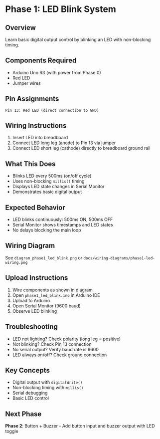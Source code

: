 # Phase 1: LED Blink System

## Overview
Learn basic digital output control by blinking an LED with non-blocking timing.

## Components Required
- Arduino Uno R3 (with power from Phase 0)
- Red LED
- Jumper wires

## Pin Assignments
```
Pin 13: Red LED (direct connection to GND)
```

## Wiring Instructions
1. Insert LED into breadboard
2. Connect LED long leg (anode) to Pin 13 via jumper
3. Connect LED short leg (cathode) directly to breadboard ground rail

## What This Does
- Blinks LED every 500ms (on/off cycle)
- Uses non-blocking `millis()` timing
- Displays LED state changes in Serial Monitor
- Demonstrates basic digital output

## Expected Behavior
- LED blinks continuously: 500ms ON, 500ms OFF
- Serial Monitor shows timestamps and LED states
- No delays blocking the main loop

## Wiring Diagram
See `diagram_phase1_led_blink.png` or `docs/wiring-diagrams/phase1-led-wiring.png`

## Upload Instructions
1. Wire components as shown in diagram
2. Open `phase1_led_blink.ino` in Arduino IDE
3. Upload to Arduino
4. Open Serial Monitor (9600 baud)
5. Observe LED blinking

## Troubleshooting
- LED not lighting? Check polarity (long leg = positive)
- Not blinking? Check Pin 13 connection
- No serial output? Verify baud rate is 9600
- LED always on/off? Check ground connection

## Key Concepts
- Digital output with `digitalWrite()`
- Non-blocking timing with `millis()`
- Serial debugging
- Basic LED control

## Next Phase
**Phase 2**: Button + Buzzer - Add button input and buzzer output with LED toggle

